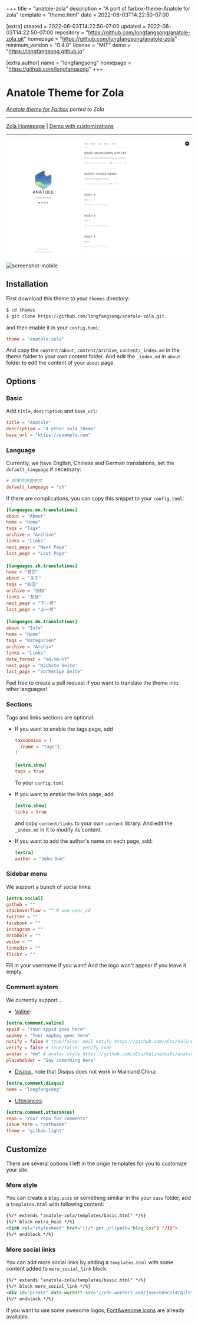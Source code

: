 
+++
title = "anatole-zola"
description = "A port of farbox-theme-Anatole for zola"
template = "theme.html"
date = 2022-06-03T14:22:50-07:00

[extra]
created = 2022-06-03T14:22:50-07:00
updated = 2022-06-03T14:22:50-07:00
repository = "https://github.com/longfangsong/anatole-zola.git"
homepage = "https://github.com/longfangsong/anatole-zola"
minimum_version = "0.4.0"
license = "MIT"
demo = "https://longfangsong.github.io"

[extra.author]
name = "longfangsong"
homepage = "https://github.com/longfangsong"
+++        

# Anatole Theme for Zola

*[Anatole theme for Farbox](https://github.com/hi-caicai/farbox-theme-Anatole) ported to Zola*
___
[Zola Homepage](https://www.getzola.org/themes/anatole-zola/) | [Demo with customizations](https://longfangsong.github.io/)
___
![screenshot](./screenshot.png)

![screenshot-mobile](./screenshot-mobile.png)

## Installation

First download this theme to your `themes` directory:

```bash
$ cd themes
$ git clone https://github.com/longfangsong/anatole-zola.git
```
and then enable it in your `config.toml`:

```toml
theme = "anatole-zola"
```

And copy the `content/about`, `content/archive`, `content/_index.md` in the theme folder to your own content folder. And edit the `_index.md` in `about` folder to edit the content of your `about` page.

## Options

### Basic

Add `title`, `description` and `base_url`:

```toml
title = "Anatole"
description = "A other zola theme"
base_url = "https://example.com"
```

### Language

Currently, we have English, Chinese and German translations, set the `default_language` if necessary:

```toml
# 如果你想要中文
default_language = "zh"
```

If there are complications, you can copy this snippet to your `config.toml`:

```toml
[languages.en.translations]
about = "About"
home = "Home"
tags = "Tags"
archive = "Archive"
links = "Links"
next_page = "Next Page"
last_page = "Last Page"

[languages.zh.translations]
home = "首页"
about = "关于"
tags = "标签"
archive = "归档"
links = "友链"
next_page = "下一页"
last_page = "上一页"

[languages.de.translations]
about = "Info"
home = "Home"
tags = "Kategorien"
archive = "Archiv"
links = "Links"
date_format = "%d-%m-%Y"
next_page = "Nächste Seite"
last_page = "Vorherige Seite"
```

Feel free to create a pull request if you want to translate the theme into other languages!

### Sections

Tags and links sections are optional.

- If you want to enable the tags page, add
  ```toml
  taxonomies = [
    {name = "tags"},
  ]

  [extra.show]
  tags = true
  ```
  To your `config.toml`

- If you want to enable the links page, add

  ```toml
  [extra.show]
  links = true
  ```

  and copy `content/links` to your own `content` library. And edit the `_index.md` in it to modify its content.

- If you want to add the author's name on each page, add:

  ```toml
  [extra]
  author = "John Doe"
  ```

### Sidebar menu

We support a bunch of social links:

```toml
[extra.social]
github = ""
stackoverflow = "" # use user_id
twitter = ""
facebook = ""
instagram = ""
dribbble = ""
weibo = ""
linkedin = ""
flickr = ""
```

Fill in your username if you want! And the logo won't appear if you leave it empty.



### Comment system

We currently support... 

- [Valine](https://valine.js.org/quickstart.html):

```toml
[extra.comment.valine]
appid = "Your appid goes here"
appkey = "Your appkey goes here"
notify = false # true/false: mail notify https://github.com/xCss/Valine/wiki/Valine-%E8%AF%84%E8%AE%BA%E7%B3%BB%E7%BB%9F%E4%B8%AD%E7%9A%84%E9%82%AE%E4%BB%B6%E6%8F%90%E9%86%92%E8%AE%BE%E7%BD%AE
verify = false # true/false: verify code
avatar = "mm" # avatar style https://github.com/xCss/Valine/wiki/avatar-setting-for-valine
placeholder = "Say something here"
```

- [Disqus](https://disqus.com/admin/create/), note that Disqus does not work in Mainland China:

```toml
[extra.comment.disqus]
name = "longfangsong"
```

- [Utterances](https://utteranc.es/):

```toml
[extra.comment.utterances]
repo = "Your repo for comments"
issue_term = "pathname"
theme = "github-light"
```


## Customize

There are several options I left in the origin templates for you to customize your site.

### More style

You can create a `blog.scss` or something similiar in the your `sass` folder, add a `templates.html` with following content:

```html
{%/* extends "anatole-zola/templates/basic.html" */%}
{%/* block extra_head */%}
<link rel="stylesheet" href="{{/* get_url(path="blog.css") */}}">
{%/* endblock */%}
```

### More social links

You can add more social links by adding a `templates.html` with some content added to `more_social_link` block:

```html
{%/* extends "anatole-zola/templates/basic.html" */%}
{%/* block more_social_link */%}
<div id="pirate" data-wordart-src="//cdn.wordart.com/json/685czi4rqil5" style="width: 100%;" data-wordart-show-attribution></div>
{%/* endblock */%}
```

If you want to use some awesome logos, [FontAwesome icons](https://fontawesome.com/icons?d=gallery) are already available.

        